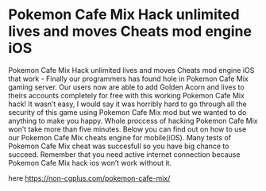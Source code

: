 # Pokemon Cafe Mix Hack unlimited lives and moves Cheats mod engine iOS

Pokemon Cafe Mix Hack unlimited lives and moves Cheats mod engine iOS that work - Finally our programmers has found hole in Pokemon Cafe Mix gaming server. Our users now are able to add Golden Acorn and lives to theirs accounts completely for free with this working Pokemon Cafe Mix hack! It wasn’t easy, I would say it was horribly hard to go through all the security of this game using Pokemon Cafe Mix mod but we wanted to do anything to make you happy. Whole proccess of hacking Pokemon Cafe Mix won’t take more than five minutes.  Below you can find out on how to use our Pokemon Cafe Mix cheats engine for mobile(iOS). Many tests of Pokemon Cafe Mix cheat was succesfull so you have big chance to succeed. Remember that you need active internet connection because Pokemon Cafe Mix hack ios won’t work without it.

here https://non-cgplus.com/pokemon-cafe-mix/


